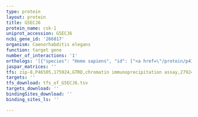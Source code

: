 ```yaml
---
type: protein
layout: protein
title: G5ECJ6
protein_name: csk-1
uniprot_accession: G5ECJ6
ncbi_gene_id: '266817'
organism: Caenorhabditis elegans
function: target gene
number_of_interactions: '1'
orthologs: '[{"species": "Homo sapiens", "id": ["<a href=\"/protein/p41240\">P41240</a>"]}, {"species": "Mus musculus", "id": ["<a href=\"/protein/p41241\">P41241</a>"]}, {"species": "Rattus norvegicus", "id": ["<a href=\"/protein/p32577\">P32577</a>"]}, {"species": "Danio rerio", "id": ["<a href=\"/protein/a0jmn4\">A0JMN4</a>"]}]'
jaspar_matrices: ''
tfs: zip-8,P46505,175924,GTRD,chromatin immunoprecipitation assay,27924024%5Buid%5D,No
targets: ''
tfs_download: tfs_of_G5ECJ6.tsv
targets_download: ''
bindingSites_download: ''
binding_sites_ls: ''

---
```

